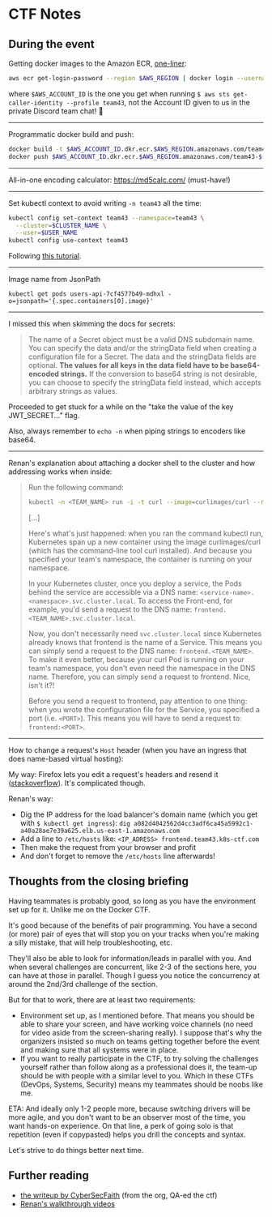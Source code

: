 # CTF Notes

## During the event

Getting docker images to the Amazon ECR, [one-liner](https://docs.aws.amazon.com/AmazonECR/latest/userguide/getting-started-cli.html#cli-authenticate-registry):

```bash
aws ecr get-login-password --region $AWS_REGION | docker login --username AWS --password-stdin $AWS_ACCOUNT_ID.dkr.ecr.$AWS_REGION.amazonaws.com
```

where `$AWS_ACCOUNT_ID` is the one you get when running `$ aws sts get-caller-identity --profile team43`, not the Account ID given to us in the private Discord team chat! :facepalm:

---

Programmatic docker build and push:

```bash
docker build -t $AWS_ACCOUNT_ID.dkr.ecr.$AWS_REGION.amazonaws.com/team43-$(basename $PWD) .
docker push $AWS_ACCOUNT_ID.dkr.ecr.$AWS_REGION.amazonaws.com/team43-$(basename $PWD):latest
```

---

All-in-one encoding calculator: <https://md5calc.com/> (must-have!)

---

Set kubectl context to avoid writing `-n team43` all the time:

```bash
kubectl config set-context team43 --namespace=team43 \
  --cluster=$CLUSTER_NAME \
  --user=$USER_NAME
kubectl config use-context team43
```

Following [this tutorial](https://kubernetes.io/docs/tasks/administer-cluster/namespaces-walkthrough/#create-pods-in-each-namespace).

---

Image name from JsonPath

`kubectl get pods users-api-7cf4577b49-mdhxl -o=jsonpath='{.spec.containers[0].image}'`

---

I missed this when skimming the docs for secrets:

> The name of a Secret object must be a valid DNS subdomain name. You can specify the data and/or the stringData field when creating a configuration file for a Secret. The data and the stringData fields are optional. **The values for all keys in the data field have to be base64-encoded strings.** If the conversion to base64 string is not desirable, you can choose to specify the stringData field instead, which accepts arbitrary strings as values.

Proceeded to get stuck for a while on the "take the value of the key JWT_SECRET..." flag.

Also, always remember to `echo -n` when piping strings to encoders like base64.

---

Renan's explanation about attaching a docker shell to the cluster and how addressing works when inside:

> Run the following command:
>
> ```bash
> kubectl -n <TEAM_NAME> run -i -t curl --image=curlimages/curl --restart=Never --command sh
> ```
>
> [...]
>
> Here's what's just happened: when you ran the command kubectl run, Kubernetes span up a new container using the image curlimages/curl (which has the command-line tool curl installed). And because you specified your team's namespace, the container is running on your namespace.
>
> In your Kubernetes cluster, once you deploy a service, the Pods behind the service are accessible via a DNS name: `<service-name>.<namespace>.svc.cluster.local`. To access the Front-end, for example, you'd send a request to the DNS name: `frontend.<TEAM_NAME>.svc.cluster.local`.
>
> Now, you don't necessarily need `svc.cluster.local` since Kubernetes already knows that frontend is the name of a Service. This means you can simply send a request to the DNS name: `frontend.<TEAM_NAME>`. To make it even better, because your curl Pod is running on your team's namespace, you don't even need the namespace in the DNS name. Therefore, you can simply send a request to frontend. Nice, isn't it?!
>
> Before you send a request to frontend, pay attention to one thing: when you wrote the configuration file for the Service, you specified a port (i.e. `<PORT>`). This means you will have to send a request to: `frontend:<PORT>`.

---

How to change a request's `Host` header (when you have an ingress that does name-based virtual hosting):

My way: Firefox lets you edit a request's headers and resend it ([stackoverflow](https://stackoverflow.com/a/26848256)). It's complicated though.

Renan's way:

- Dig the IP address for the load balancer's domain name (which you get with `$ kubectl get ingress`):
  `dig a082d4042562d4cc3adf6ca45a5992c1-a40a28ae7e39a625.elb.us-east-1.amazonaws.com`
- Add a line to `/etc/hosts` like:
  `<IP_ADRESS> frontend.team43.k8s-ctf.com`
- Then make the request from your browser and profit
- And don't forget to remove the `/etc/hosts` line afterwards!

## Thoughts from the closing briefing

Having teammates is probably good, so long as you have the environment set up for it. Unlike me on the Docker CTF.

It's good because of the benefits of pair programming. You have a second (or more) pair of eyes that will stop you on your tracks when you're making a silly mistake, that will help troubleshooting, etc.

They'll also be able to look for information/leads in parallel with you. And when several challenges are concurrent, like 2-3 of the sections here, you can have at those in parallel. Though I guess you notice the concurrency at around the 2nd/3rd challenge of the section.

But for that to work, there are at least two requirements:

- Environment set up, as I mentioned before. That means you should be able to share your screen, and have working voice channels (no need for video aside from the screen-sharing really). I suppose that's why the organizers insisted so much on teams getting together before the event and making sure that all systems were in place.
- If you want to really participate in the CTF, to try solving the challenges yourself rather than follow along as a professional does it, the team-up should be with people with a similar level to you. Which in these CTFs (DevOps, Systems, Security) means my teammates should be noobs like me.

ETA: And ideally only 1-2 people more, because switching drivers will be more agile, and you don't want to be an observer most of the time, you want hands-on experience. On that line, a perk of going solo is that repetition (even if copypasted) helps you drill the concepts and syntax.

Let's strive to do things better next time.

## Further reading

- [the writeup by CyberSecFaith](https://cybersecfaith.com/2021/02/21/devslop-kubernetes-ctf-writeup/) (from the org, QA-ed the ctf)
- [Renan's walkthrough videos](https://www.youtube.com/playlist?list=PLOrvCYDpcF2LH-9kX-IDlegTBGihVeKzs)
